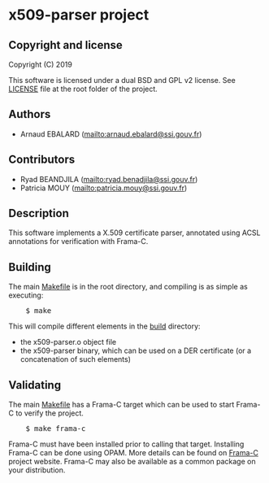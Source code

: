 # x509-parser project

## Copyright and license
Copyright (C) 2019

This software is licensed under a dual BSD and GPL v2 license.
See [LICENSE](LICENSE) file at the root folder of the project.

## Authors

  * Arnaud EBALARD (<mailto:arnaud.ebalard@ssi.gouv.fr>)

## Contributors

  * Ryad BEANDJILA (<mailto:ryad.benadjila@ssi.gouv.fr>)
  * Patricia MOUY (<mailto:patricia.mouy@ssi.gouv.fr>)

## Description

This software implements a X.509 certificate parser, annotated using
ACSL annotations for verification with Frama-C.

## Building

The main [Makefile](Makefile) is in the root directory, and compiling is
as simple as executing:

<pre>
	$ make
</pre>

This will compile different elements in the [build](build/) directory:

  * the x509-parser.o object file
  * the x509-parser binary, which can be used on a DER certificate (or
    a concatenation of such elements)

## Validating

The main [Makefile](Makefile) has a Frama-C target which can be used to
start Frama-C to verify the project.

<pre>
	$ make frama-c
</pre>

Frama-C must have been installed prior to calling that target. Installing
Frama-C can be done using OPAM. More details can be found on
[Frama-C](https://frama-c.com/) project website. Frama-C may also be
available as a common package on your distribution.

